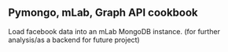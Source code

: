 ## Pymongo, mLab, Graph API cookbook

Load facebook data into an mLab MongoDB instance. (for further analysis/as a backend for future project)
